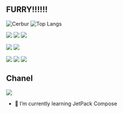 ## FURRY!!!!!!

![Cerbur](https://github-readme-stats.vercel.app/api?username=Cerbur&show_icons=true&hide_border=true)
![Top Langs](https://github-readme-stats.vercel.app/api/top-langs/?username=Cerbur&layout=compact&hide_border=true)

[![](https://img.shields.io/badge/Windows-10-33aadd?style=flat-square&logo=windows&logoColor=6cf)]()
[![](https://img.shields.io/badge/macOS-High%20Sierra-33aadd?style=flat-square&logo=Apple&logoColor=6cf)]()
[![](https://img.shields.io/badge/Ubuntu-server-33aadd?style=flat-square&logo=Ubuntu&logoColor=6cf)]()   

[![](https://img.shields.io/badge/Intellij%20IDEA-Ultimate-33aadd?style=flat-square&logo=Intellij-IDEA&logoColor=6cf)]()
[![](https://img.shields.io/badge/Android%20Studio-Canary-33aadd?style=flat-square&logo=Android-Studio&logoColor=6cf)]()  

[![](https://img.shields.io/badge/Java11-007396?style=flat-square&logo=java&logoColor=white)]()
[![](https://img.shields.io/badge/Kotlin-00add8?style=flat-square&logo=kotlin&logoColor=white)]()
[![](https://img.shields.io/badge/Golang-00add8?style=flat-square&logo=go&logoColor=white)]()

## Chanel
[![](https://img.shields.io/badge/bilibili-奶盖犬犬-1DA1F2?style=flat-square&logo=bilibili&logoColor=white)](https://space.bilibili.com/6059813)

- 🌱 I’m currently learning JetPack Compose
<!--
**Cerbur/Cerbur** is a ✨ _special_ ✨ repository because its `README.md` (this file) appears on your GitHub profile.

Here are some ideas to get you started:

- 🔭 I’m currently working on ...
- 👯 I’m looking to collaborate on ...
- 🤔 I’m looking for help with ...
- 💬 Ask me about ...
- 📫 How to reach me: ...
- 😄 Pronouns: ...
- ⚡ Fun fact: ...
-->

